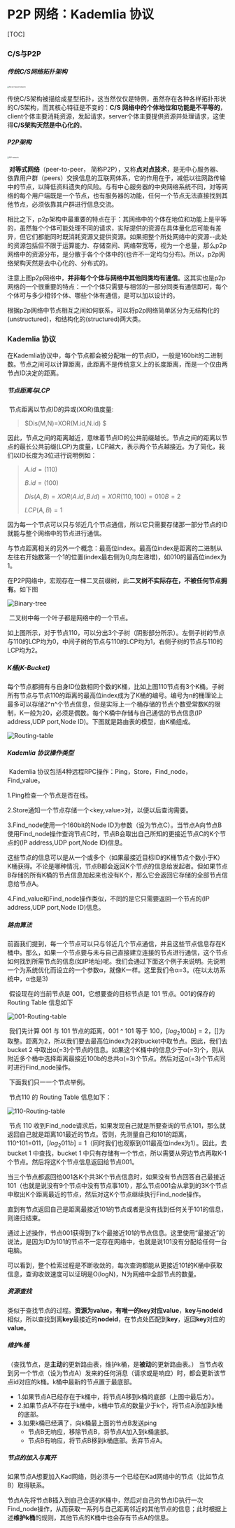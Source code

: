 # P2P 网络：Kademlia 协议

[TOC]

### C/S与P2P

##### 	传统C/S网络拓扑架构

<img src="./images/1920px-Server-based-network.png" alt="Server-based-network" style="zoom: 25%;" />

传统C/S架构被描绘成星型拓扑，这当然仅仅是特例，虽然存在各种各样拓扑形状的C/S架构，而其核心特征是不变的：**C/S 网络中的个体地位和功能是不平等的**，client个体主要消耗资源，发起请求，server个体主要提供资源并处理请求，这使得**C/S架构天然是中心化的**。

##### P2P架构

<img src="./images/1920px-P2P-network.png" alt="P2P-network" style="zoom: 25%;" />

​	**对等式网络**（peer-to-peer， 简称P2P），又称**点对点技术**，是无中心服务器、依靠用户群（peers）交换信息的互联网体系，它的作用在于，减低以往网路传输中的节点，以降低资料遗失的风险。与有中心服务器的中央网络系统不同，对等网络的每个用户端既是一个节点，也有服务器的功能，任何一个节点无法直接找到其他节点，必须依靠其户群进行信息交流。

​	相比之下，p2p架构中最重要的特点在于：其网络中的个体在地位和功能上是平等的，虽然每个个体可能处理不同的请求，实际提供的资源在具体量化后可能有差异，但它们都能同时既消耗资源又提供资源。如果把整个所处网络中的资源--此处的资源包括但不限于运算能力、存储空间、网络带宽等，视为一个总量，那么p2p网络中的资源分布，是分散于各个个体中的(也许不一定均匀分布)。所以，p2p网络架构天然是去中心化的、分布式的。

​	注意上图p2p网络中，**并非每个个体与网络中其他同类均有通信**。这其实也是p2p网络的一个很重要的特点：一个个体只需要与相邻的一部分同类有通信即可，每个个体可与多少相邻个体、哪些个体有通信，是可以加以设计的。

​	根据p2p网络中节点相互之间如何联系，可以将p2p网络简单区分为无结构化的(unstructured)，和结构化的(structured)两大类。

### Kademlia 协议

​	在Kademlia协议中，每个节点都会被分配唯一的节点ID，一般是160bit的二进制数。节点之间可以计算距离，此距离不是传统意义上的长度距离，而是一个仅由两节点ID决定的距离。

##### 	节点距离与LCP

​	节点距离以节点ID的异或(XOR)值度量:

> $Dis(M,N)=XOR(M.id,N.id) $

因此，节点之间的距离越近，意味着节点ID的公共前缀越长。节点之间的距离以节点的最长公共前缀(LCP)为度量，LCP越大，表示两个节点越接近。为了简化，我们以ID长度为3位进行说明例如：

> $A.id=(110)$ 
>
> $B.id=(100)$
>
> $Dis(A,B)=XOR(A.id,B.id)=XOR(110,100)=010B=2$
>
> $LCP(A,B)=1$

​	因为每一个节点可以只与邻近几个节点通信，所以它只需要存储那一部分节点的ID就能与整个网络中的节点进行通信。

​	与节点距离相关的另外一个概念：最高位index。最高位index是距离的二进制从左往右开始数第一个1的位置(index最右侧为0,向左递增)，如010的最高位index为1。

​	在P2P网络中，宏观存在一棵二叉前缀树，此**二叉树不实际存在，不被任何节点拥有**。如下图

![Binary-tree](./images/Binary-tree.png)

​	二叉树中每一个叶子都是网络中的一个节点。

​	如上图所示，对于节点110，可以分出3个子树（阴影部分所示）。左侧子树的节点与110的LCP均为0，中间子树的节点与110的LCP均为1，右侧子树的节点与110的LCP均为2。

##### K桶(K-Bucket)

​	每个节点都拥有与自身ID位数相同个数的K桶，比如上图110节点有3个K桶。子树所有节点与节点110的距离的最高位index成为了K桶的编号。编号为n的桶理论上最多可以存储2^n^个节点信息，但是实际上一个桶存储的节点个数受常数K的限制，K一般为20，必须是偶数。每个K桶中存储与自己通信的节点信息(IP address,UDP port,Node ID)。下图就是路由表的模型，由K桶组成。

![Routing-table](./images/Routing-table.png)

##### Kademlia 协议操作类型

​	Kademlia 协议包括4种远程RPC操作：Ping，Store，Find_node，Find_value。

1.Ping检查一个节点是否在线。

2.Store通知一个节点存储一个<key,value>对，以便以后查询需要。

3.Find_node使用一个160bit的Node ID为参数（设为节点C）。当节点A向节点B使用Find_node操作查询节点C时，节点B会取出自己所知的更接近节点C的K个节点的(IP address,UDP port,Node ID)信息。

这些节点的信息可以是从一个或多个（如果最接近目标ID的K桶节点个数小于K）K桶获得。不论是哪种情况，节点B都会返回K个节点的信息给发起者。但如果节点B存储的所有K桶的节点信息加起来也没有K个，那么它会返回它存储的全部节点信息给节点A。

4.Find_value和Find_node操作类似，不同的是它只需要返回一个节点的(IP address,UDP port,Node ID)信息。

##### 路由算法

​	前面我们提到，每一个节点可以只与邻近几个节点通信，并且这些节点信息存在K桶中。那么，如果一个节点要与未与自己直接建立连接的节点进行通信，这个节点如何找到所需节点的信息(如IP地址)呢。我们会通过下面这个例子来说明。先说明一个为系统优化而设立的一个参数α，就像K一样。这里我们令α=3。(在以太坊系统中，α也是3)

​	假设现在的当前节点是 001，它想要查的目标节点是 101 节点。001的保存的Routing Table 信息如下

<img src="./images/001-Routing-table.png" alt="001-Routing-table"  />

​	我们先计算 001 与 101 节点的距离，001 ^ 101 等于 100，$[log_{2}{100b}]=2$，[]为取整。距离为2，所以我们要去最高位index为2的bucket中取节点。因此，我们去 bucket 2 中取出α(=3)个节点的信息。如果这个K桶中的信息少于α(=3)个，则从附近多个桶中选择距离最接近100b的总共α(=3)个节点。然后对这α(=3)个节点同时进行Find_node操作。

​	下面我们只一一个节点举例。

​	节点110 的 Routing Table 信息如下：

<img src="./images/110-Routing-table.png" alt="110-Routing-table"  />

​	节点 110 收到Find_node请求后，如果发现自己就是所要查询的节点101，那么就返回自己就是距离101最近的节点。否则，先测量自己和101的距离，110^101=011，$[log_{2}{011b}]=1$（同时我们也观察到011最高位index为1）。因此，去 bucket 1 中查找，bucket 1 中只有存储有一个节点，所以需要从旁边节点再取K-1个节点。然后将这K个节点信息返回给节点001。

​	当三个节点都返回给001各K个共3K个节点信息时，如果没有节点回答自己最接近101（也就是说没有9个节点中没有节点事101），那么节点001会从拿到的3K个节点中取出K个距离最近的节点，然后对这K个节点继续执行Find_node操作。

​	直到有节点返回自己是距离最接近101的节点或者是没有找到任何关于101的信息，则递归结束。

​	通过上述操作，节点001获得到了k个最接近101的节点信息。这里使用“最接近”的说法，是因为ID为101的节点不一定存在网络中，也就是说101没有分配给任何一台电脑。

​	可以看到，整个检索过程是不断收敛的，每次查询都能从更接近101的K桶中获取信息，查询收敛速度可以证明是O(logN)，N为网络中全部节点的数量。

##### 资源查找

类似于查找节点的过程。**资源为value，有唯一的key对应value**，**key**与**nodeid**相似，所以查找到离**key**最接近的**nodeid**，在节点处匹配到**key**，返回**key**对应的**value**。

##### 维护k桶

（查找节点，是**主动**的更新路由表，维护k桶，是**被动**的更新路由表。）
	当节点收到另一个节点（设为节点A）发来的任何消息（请求或是响应）时，都会更新该节点id对应的k桶。k桶中最新的节点置于最底部。

- 1.如果节点A已经存在于k桶中，将节点A移到k桶的底部（上图中最后方）。
- 2.如果节点A不存在于k桶中，k桶中节点的数量少于k个，将节点A添加到k桶的底部。
- 3.如果k桶已经满了，向k桶最上面的节点B发送ping
  - 节点B无响应，移除节点B，将节点A加入到k桶底部。
  - 节点B有响应，将节点B移到k桶底部。丢弃节点A。

##### 节点的加入与离开

​	如果节点A想要加入Kad网络，则必须与一个已经在Kad网络中的节点（比如节点B）取得联系。

​	节点A先将节点B插入到自己合适的K桶中，然后对自己的节点ID执行一次Find_node操作，从而获取一系列与自己距离邻近的其他节点的信息；此时根据上述**维护k桶**的规则，其他节点的K桶中也会存有节点A的信息。

